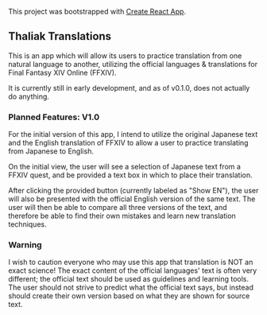 This project was bootstrapped with [Create React App](https://github.com/facebook/create-react-app).

## Thaliak Translations

This is an app which will allow its users to practice translation from one natural language to another, utilizing the official languages & translations for Final Fantasy XIV Online (FFXIV).

It is currently still in early development, and as of v0.1.0, does not actually do anything.

### Planned Features: V1.0

For the initial version of this app, I intend to utilize the original Japanese text and the English translation of FFXIV to allow a user to practice translating from Japanese to English.

On the initial view, the user will see a selection of Japanese text from a FFXIV quest, and be provided a text box in which to place their translation.

After clicking the provided button (currently labeled as "Show EN"), the user will also be presented with the official English version of the same text. The user will then be able to compare all three versions of the text, and therefore be able to find their own mistakes and learn new translation techniques.

### Warning

I wish to caution everyone who may use this app that translation is NOT an exact science! The exact content of the official languages' text is often very different; the official text should be used as guidelines and learning tools. The user should not strive to predict what the official text says, but instead should create their own version based on what they are shown for source text.